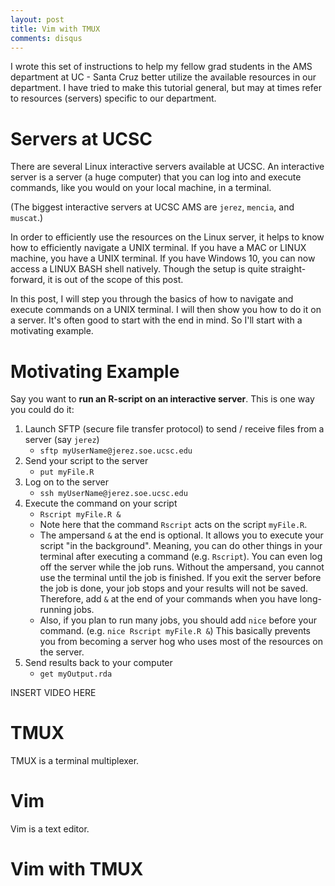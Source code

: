 ```yaml
---
layout: post
title: Vim with TMUX
comments: disqus
---
```


I wrote this set of instructions to help my fellow grad students in the AMS
department at UC - Santa Cruz better utilize the available resources in our
department. I have tried to make this tutorial general, but may at times
refer to resources (servers) specific to our department.

# Servers at UCSC
There are several Linux interactive servers available at UCSC. An interactive
server is a server (a huge computer) that you can log into and execute
commands, like you would on your local machine, in a terminal. 

(The biggest interactive servers at UCSC AMS are `jerez`, `mencia`, and
`muscat`.)

In order to efficiently use the resources on the Linux server, it helps to know
how to efficiently navigate a UNIX terminal. If you have a MAC or LINUX
machine, you have a UNIX terminal. If you have Windows 10, you can now access a
LINUX BASH shell natively.  Though the setup is quite straight-forward, it is
out of the scope of this post.

In this post, I will step you through the basics of how to navigate and execute
commands on a UNIX terminal. I will then show you how to do it on a server.
It's often good to start with the end in mind. So I'll start with a motivating
example.

# Motivating Example
Say you want to **run an R-script on an interactive server**. This is one
way you could do it:

1. Launch SFTP (secure file transfer protocol) to send / receive files from a server (say `jerez`)
   - `sftp myUserName@jerez.soe.ucsc.edu`
2. Send your script to the server
    - `put myFile.R`
3. Log on to the server
    - `ssh myUserName@jerez.soe.ucsc.edu`
4. Execute the command on your script
    - `Rscript myFile.R &`
    - Note here that the command `Rscript` acts on the script `myFile.R`.
    - The ampersand `&` at the end is optional. It allows you to execute
      your script "in the background". Meaning, you can do other things in
      your terminal after executing a command (e.g. `Rscript`). You can 
      even log off the server while the job runs. Without the ampersand, 
      you cannot use the terminal until the job is finished. If you
      exit the server before the job is done, your job stops and your
      results will not be saved. Therefore, add `&` at the end of your commands
      when you have long-running jobs.
    - Also, if you plan to run many jobs, you should add `nice` before your
      command. (e.g. `nice Rscript myFile.R &`) This basically prevents you
      from becoming a server hog who uses most of the resources on the server.
5. Send results back to your computer
    - `get myOutput.rda`

INSERT VIDEO HERE

# TMUX
TMUX is a terminal multiplexer.

# Vim
Vim is a text editor.


# Vim with TMUX

